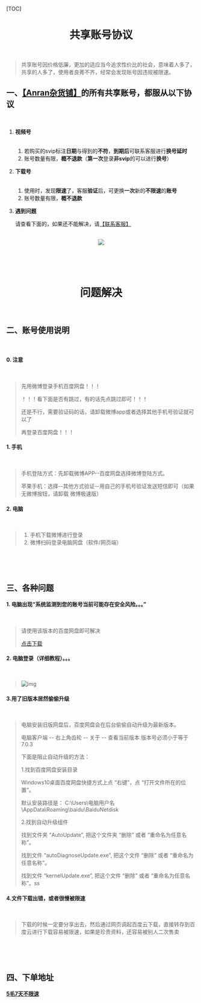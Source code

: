 [TOC]



<center><h1>共享账号协议</h1></center>
<br>

> 共享账号因价格低廉，更加的适应当今追求性价比的社会，意味着人多了，共享的人多了，使用者良莠不齐，经常会发现账号因违规被限速。

## 一、**[【Anran杂货铺】](https://shop.3kla.cn/ )的所有共享账号，都服从以下协议**

<br>

1. **视频号**

    <br>

    1. 若购买的svip标注**日期**与得到的**不符**，**到期后**可联系客服进行**换号延时**
    2. 账号数量有限，**概不退款**（**第一次**登录**非svip**的可以进行**换号**）

2. **下载号**

    <br>

    1. 使用时，发现**限速**了，客服**验证**后，可更换**一次**新的**不限速**的**账号**
    2. 账号数量有限，**概不退款**

3. **遇到问题**

    请查看下面的，如果还不能解决，请[【联系客服】](https://p.pstatp.com/origin/fe4900027785c5df4817)

<br>

<center><img src="https://p.pstatp.com/origin/137ad00027f514f200284" style="width:auto;"></center>

<br><br><br>

<center><h1>问题解决</h1></center><br>

##  二、账号使用说明

<br>

#### 0. 注意

<br>

> 先用微博登录手机百度网盘！！！
>
> ！！！看下面是否有跳过，有的话先点跳过即可！！！
>
> 还是不行，需要验证码的话，请卸载微博app或者选择其他手机号验证就可以了
>
> 再登录百度网盘！！！

#### 1. 手机

<br>

> 手机登陆方式：先卸载微博APP--百度网盘选择微博登陆方式。
>
> 苹果手机：选择--其他方式验证--用自己的手机号验证发送短信即可（如果无微博按钮，请卸载 微博极速版）

#### 2. 电脑

<br>

> 1. 手机下载微博进行登录
> 2. 微博扫码登录电脑网盘（软件/网页端）

<br>

<br>

<br>

## 三、各种问题

#### 1. 电脑出现“系统监测到您的账号当前可能存在安全风险。。。”

<br>

>请使用该版本的百度网盘即可解决
>
>[点击下载](https://haojiyou.lanzoui.com/iaq26gj94yh
>)

  

#### 2. 电脑登录（详细教程）。。。

<br>

> ![img](https://p.pstatp.com/origin/137a500016b036a8d9033)
>
> 

#### 3.用了旧版本居然偷偷升级

<br>

> 电脑安装旧版网盘后，百度网盘会在后台偷偷自动升级为最新版本。
>
> 电脑客户端 -- 右上角齿轮 -- 关于 -- 查看当前版本
> 版本号必须小于等于 7.0.3
>
>
> 下面是阻止自动升级的方法：
>
>
> 1.找到百度网盘安装目录
>
> Windows10桌面百度网盘快捷方式上点 “右键”，点 “打开文件所在的位置”。
>
> 默认安装路径是：
> C:\Users\电脑用户名\AppData\Roaming\baidu\BaiduNetdisk
>
>
> 2.找到自动升级组件
>
> 找到文件夹 “AutoUpdate”, 把这个文件夹 “删除” 或者 “重命名为任意名称”。
>
> 找到文件 “autoDiagnoseUpdate.exe”, 把这个文件 “删除” 或者 “重命名为任意名称”。
>
> 找到文件 “kernelUpdate.exe”, 把这个文件 “删除” 或者 “重命名为任意名称”。ss
>

#### 4.文件下载出错，或者很慢被限速

<br>

> 下载的时候一定要分享出去，然后通过网页调起百度云下载，直接转存到百度云进行下载容易被限速，如果是珍贵资料，还容易被别人二次售卖

<br><br><br>

## 四、下单地址

#### [5毛7天不限速](https://shop.3kla.cn/ "5毛3天不限速")